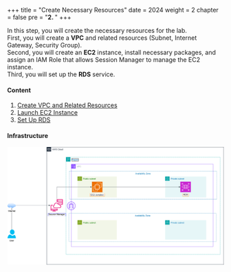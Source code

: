 +++
title = "Create Necessary Resources"
date = 2024
weight = 2
chapter = false
pre = "<b>2. </b>"
+++

In this step, you will create the necessary resources for the lab.  
First, you will create a **VPC** and related resources (Subnet, Internet Gateway, Security Group).  
Second, you will create an **EC2** instance, install necessary packages, and assign an IAM Role that allows Session Manager to manage the EC2 instance.  
Third, you will set up the **RDS** service.  

#### Content

1. [Create VPC and Related Resources](1-VPC-And-More)
2. [Launch EC2 Instance](2-EC2)
3. [Set Up RDS](3-RDS)


#### Infrastructure

![Image](/images/WorkShop_000001_Infra.drawio.png)
